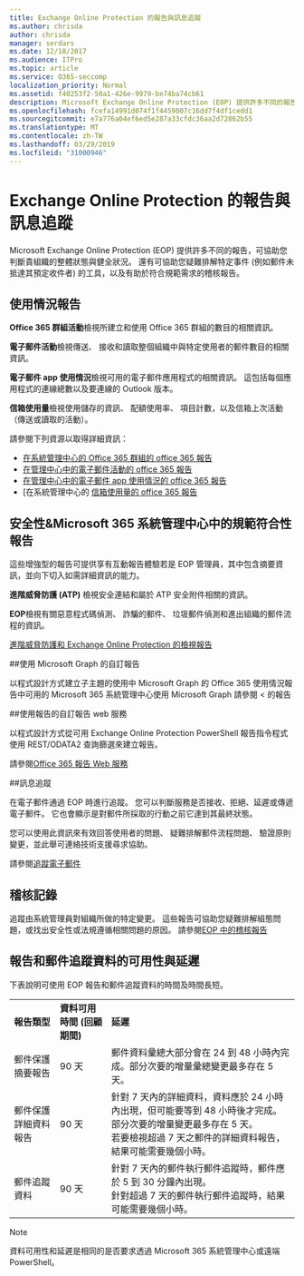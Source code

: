 ```yaml
---
title: Exchange Online Protection 的報告與訊息追蹤
ms.author: chrisda
author: chrisda
manager: serdars
ms.date: 12/18/2017
ms.audience: ITPro
ms.topic: article
ms.service: O365-seccomp
localization_priority: Normal
ms.assetid: f40253f2-50a1-426e-9979-be74ba74cb61
description: Microsoft Exchange Online Protection (EOP) 提供許多不同的報告，可協助您判斷貴組織的整體狀態與健全狀況。還有可協助您疑難排解特定事件 (例如郵件未抵達其預定收件者) 的工具，以及有助於符合規範需求的稽核報告。下表將說明 EOP 系統管理員可以使用的報告和疑難排解工具。
ms.openlocfilehash: fcefa14991d074f1f4459007c16dd7f4df1cedd1
ms.sourcegitcommit: e7a776a04ef6ed5e287a33cfdc36aa2d72862b55
ms.translationtype: MT
ms.contentlocale: zh-TW
ms.lasthandoff: 03/29/2019
ms.locfileid: "31000946"
---
```

# <a name="reporting-and-message-trace-in-exchange-online-protection"></a>Exchange Online Protection 的報告與訊息追蹤

Microsoft Exchange Online Protection (EOP) 提供許多不同的報告，可協助您判斷貴組織的整體狀態與健全狀況。 還有可協助您疑難排解特定事件 (例如郵件未抵達其預定收件者) 的工具，以及有助於符合規範需求的稽核報告。 

## <a name="usage-reports"></a>使用情況報告

**Office 365 群組活動**檢視所建立和使用 Office 365 群組的數目的相關資訊。  

**電子郵件活動**檢視傳送、 接收和讀取整個組織中與特定使用者的郵件數目的相關資訊。  

**電子郵件 app 使用情況**檢視可用的電子郵件應用程式的相關資訊。 這包括每個應用程式的連線總數以及要連線的 Outlook 版本。  

**信箱使用量**檢視使用儲存的資訊、 配額使用率、 項目計數，以及信箱上次活動 （傳送或讀取的活動）。

請參閱下列資源以取得詳細資訊：

- [在系統管理中心的 Office 365 群組的 office 365 報告](https://go.microsoft.com/fwlink/p/?linkid=861610) 
- [在管理中心中的電子郵件活動的 office 365 報告](https://go.microsoft.com/fwlink/p/?linkid=859706) 
- [在管理中心中的電子郵件 app 使用情況的 office 365 報告](https://go.microsoft.com/fwlink/p/?linkid=859707)
- [在系統管理中心的 [信箱使用量的 office 365 報告](https://go.microsoft.com/fwlink/p/?linkid=859708)

## <a name="security-amp-compliance-reports-in-the-microsoft-365-admin-center"></a>安全性&amp;Microsoft 365 系統管理中心中的規範符合性報告

這些增強型的報告可提供享有互動報告體驗若是 EOP 管理員，其中包含摘要資訊，並向下切入如需詳細資訊的能力。  

**進階威脅防護 (ATP)** 檢視安全連結和屬於 ATP 安全附件相關的資訊。  

**EOP**檢視有關惡意程式碼偵測、 詐騙的郵件、 垃圾郵件偵測和進出組織的郵件流程的資訊。  

[進階威脅防護和 Exchange Online Protection 的檢視報告](https://go.microsoft.com/fwlink/p/?linkid=852409) 

##<a name="custom-reports-using-microsoft-graph"></a>使用 Microsoft Graph 的自訂報告

以程式設計方式建立子主題的<b0>使用中 Microsoft Graph 的 Office 365 使用情況報告</b0>中可用的 Microsoft 365 系統管理中心使用 Microsoft Graph 請參閱 < 的報告 

##<a name="custom-reports-using-reporting-web-services"></a>使用報告的自訂報告 web 服務

以程式設計方式從可用 Exchange Online Protection PowerShell 報告指令程式使用 REST/ODATA2 查詢篩選來建立報告。

請參閱[Office 365 報告 Web 服務](https://go.microsoft.com/fwlink/p/?LinkId=279926) 

##<a name="message-trace"></a>訊息追蹤

在電子郵件通過 EOP 時進行追蹤。 您可以判斷服務是否接收、拒絕、延遲或傳遞電子郵件。 它也會顯示是對郵件所採取的行動之前它達到其最終狀態。  

您可以使用此資訊來有效回答使用者的問題、 疑難排解郵件流程問題、 驗證原則變更，並此舉可連絡技術支援尋求協助。  

請參閱[追蹤電子郵件](http://technet.microsoft.com/library/0c83cde6-5b09-4106-8587-c200cdc59094.aspx) 

## <a name="audit-logging"></a>稽核記錄

追蹤由系統管理員對組織所做的特定變更。 這些報告可協助您疑難排解組態問題，或找出安全性或法規遵循相關問題的原因。  請參閱[EOP 中的稽核報告](auditing-reports-in-eop.md) 


## <a name="reporting-and-message-trace-data-availability-and-latency"></a>報告和郵件追蹤資料的可用性與延遲

下表說明可使用 EOP 報告和郵件追蹤資料的時間及時間長短。
  
||||
|:-----|:-----|:-----|
|**報告類型** <br/> |**資料可用時間 (回顧期間)** <br/> |**延遲** <br/> |
|郵件保護摘要報告  <br/> |90 天  <br/> |郵件資料彙總大部分會在 24 到 48 小時內完成。部分次要的增量彙總變更最多存在 5 天。  <br/> |
|郵件保護詳細資料報告  <br/> |90 天  <br/> |針對 7 天內的詳細資料，資料應於 24 小時內出現，但可能要等到 48 小時後才完成。部分次要的增量變更最多存在 5 天。  <br/> 若要檢視超過 7 天之郵件的詳細資料報告，結果可能需要幾個小時。  <br/> |
|郵件追蹤資料  <br/> |90 天  <br/> |針對 7 天內的郵件執行郵件追蹤時，郵件應於 5 到 30 分鐘內出現。  <br/> 針對超過 7 天的郵件執行郵件追蹤時，結果可能需要幾個小時。  <br/> |
   
> [!NOTE]
> 資料可用性和延遲是相同的是否要求透過 Microsoft 365 系統管理中心或遠端 PowerShell。 
  

